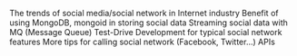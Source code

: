 The trends of social media/social network in Internet industry
Benefit of using MongoDB, mongoid in storing social data
Streaming social data with MQ (Message Queue)
Test-Drive Development for typical social network features 
More tips for calling social network (Facebook, Twitter...) APIs
